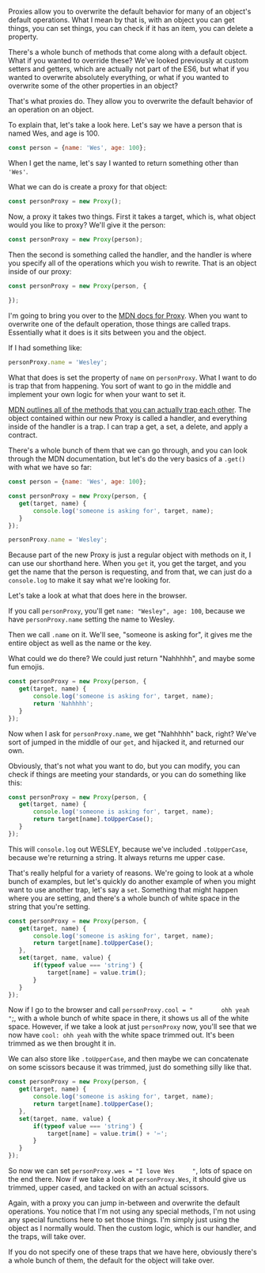Proxies allow you to overwrite the default behavior for many of an object's default operations. What I mean by that is, with an object you can get things, you can set things, you can check if it has an item, you can delete a property.

There's a whole bunch of methods that come along with a default object. What if you wanted to override these? We've looked previously at custom setters and getters, which are actually not part of the ES6, but what if you wanted to overwrite absolutely everything, or what if you wanted to overwrite some of the other properties in an object?


That's what proxies do. They allow you to overwrite the default behavior of an operation on an object.

To explain that, let's take a look here. Let's say we have a person that is named Wes, and age is 100.

```js
const person = {name: 'Wes', age: 100};
```


When I get the name, let's say I wanted to return something other than `'Wes'`.

What we can do is create a proxy for that object:

```js
const personProxy = new Proxy();
```

Now, a proxy it takes two things. First it takes a target, which is, what object would you like to proxy? We'll give it the person:

```js
const personProxy = new Proxy(person);
```


Then the second is something called the handler, and the handler is where you specify all of the operations which you wish to rewrite. That is an object inside of our proxy:

```js
const personProxy = new Proxy(person, {
    
});
```


I'm going to bring you over to the [MDN docs for Proxy](https://developer.mozilla.org/en/docs/Web/JavaScript/Reference/Global_Objects/Proxy). When you want to overwrite one of the default operation, those things are called traps. Essentially what it does is it sits between you and the object.

If I had something like:
```js
personProxy.name = 'Wesley';
```

What that does is set the property of `name` on `personProxy`. What I want to do is trap that from happening. You sort of want to go in the middle and implement your own logic for when your want to set it.

[MDN outlines all of the methods that you can actually trap each other](https://developer.mozilla.org/en/docs/Web/JavaScript/Reference/Global_Objects/Proxy#Methods). The object contained within our new Proxy is called a handler, and everything inside of the handler is a trap. I can trap a get, a set, a delete, and apply a contract.

There's a whole bunch of them that we can go through, and you can look through the MDN documentation, but let's do the very basics of a `.get()` with what we have so far:

```js
const person = {name: 'Wes', age: 100};

const personProxy = new Proxy(person, {
   get(target, name) {
       console.log('someone is asking for', target, name);
   }
});

personProxy.name = 'Wesley';
```
Because part of the new Proxy is just a regular object with methods on it, I can use our shorthand here. When you `get` it, you get the target, and you get the name that the person is requesting, and from that, we can just do a `console.log` to make it say what we're looking for.

Let's take a look at what that does here in the browser.

If you call `personProxy`, you'll get `name: "Wesley", age: 100`, because we have `personProxy.name` setting the name to Wesley. 
 
 Then we call `.name` on it. We'll see, "someone is asking for", it gives me the entire object as well as the name or the key.

What could we do there? We could just return "Nahhhhh", and maybe some fun emojis. 

```js
const personProxy = new Proxy(person, {
   get(target, name) {
       console.log('someone is asking for', target, name);
       return 'Nahhhhh';
   }
});
```

Now when I ask for `personProxy.name`, we get "Nahhhhh" back, right? We've sort of jumped in the middle of our `get`, and hijacked it, and returned our own.

Obviously, that's not what you want to do, but you can modify, you can check if things are meeting your standards, or you can do something like this:

```js
const personProxy = new Proxy(person, {
   get(target, name) {
       console.log('someone is asking for', target, name);
       return target[name].toUpperCase();
   }
});
```
 
This will `console.log` out WESLEY, because we've included `.toUpperCase`, because we're returning a string. It always returns me upper case.

That's really helpful for a variety of reasons. We're going to look at a whole bunch of examples, but let's quickly do another example of when you might want to use another trap, let's say a `set`. Something that might happen where you are setting, and there's a whole bunch of white space in the string that you're setting.

```js
const personProxy = new Proxy(person, {
   get(target, name) {
       console.log('someone is asking for', target, name);
       return target[name].toUpperCase();
   },
   set(target, name, value) {
       if(typeof value === 'string') {
           target[name] = value.trim();
       }
   }
});
```

Now if I go to the browser and call `personProxy.cool = "        ohh yeah     "`;, with a whole bunch of white space in there, it shows us all of the white space. However, if we take a look at just `personProxy` now, you'll see that we now have `cool: ohh yeah` with the white space trimmed out. It's been trimmed as we then brought it in.

We can also store like `.toUpperCase`, and then maybe we can concatenate on some scissors because it was trimmed, just do something silly like that. 

```js
const personProxy = new Proxy(person, {
   get(target, name) {
       console.log('someone is asking for', target, name);
       return target[name].toUpperCase();
   },
   set(target, name, value) {
       if(typeof value === 'string') {
           target[name] = value.trim() + '✂️';
       }
   }
});
```

So now we can set `personProxy.wes = "I love Wes     "`, lots of space on the end there. Now if we take a look at `personProxy.Wes`, it should give us trimmed, upper cased, and tacked on with an actual scissors.

Again, with a proxy you can jump in-between and overwrite the default operations. You notice that I'm not using any special methods, I'm not using any special functions here to set those things. I'm simply just using the object as I normally would. Then the custom logic, which is our handler, and the traps, will take over.

If you do not specify one of these traps that we have here, obviously there's a whole bunch of them, the default for the object will take over.